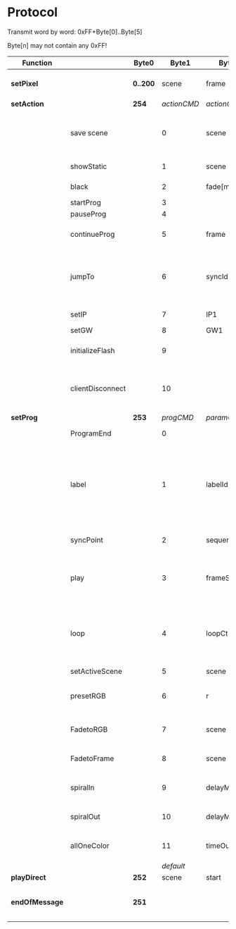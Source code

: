 # Protocol

Transmit word by word:		0xFF+Byte[0]..Byte[5]

Byte[n] may not contain any 0xFF!


|Function||Byte0|Byte1|Byte2|Byte3|Byte4|Byte5|Status|Description|
|---|---|---|---|---|---|---|---|---|---|
|**setPixel**||**0..200**|scene|frame|r|g|b|done|Adds a pixel to a frame in a scene|
|**setAction**||**254**|*actionCMD*|*action0*|*action0*|*action2*|*action3*|||
||save scene||0|scene|||||set scene id to scene currently in memory and save it to flash|
||showStatic||1|scene|frame|timeOutMSB|timeOutLSB|done|timeOut=0: no time out|
||black||2|fade[ms]MSB|fade[ms]LSB|||(done)|fade=0: sofort aus|
||startProg||3|||||done||
||pauseProg||4|||||done||
||continueProg||5|frame||||(done)|frame does not make sense(?)|
||jumpTo||6|syncId||||done|jump to label with syncId immediatelly - if syncId==0 jump to next syncId|
||setIP||7|IP1|IP2|IP3|IP4||0.0.0.0: use DHCP|
||setGW||8|GW1|GW2|GW3|GW4|||
||initializeFlash||9|||||done|initialize(clear) flash completely|
||clientDisconnect||10|||||done|tell poi (server) to disconnect from PC (client)|
|**setProg**||**253**|*progCMD*|*param0*|*param1*|*param2*|*param3*|||
||ProgramEnd||0|||||(done)|End of program|
||label||1|labelId|||||labelCode is *name* of label (labelCode > 0) - syncId for syncImpulse (syncId > 0), syncIds start with 1 |
||syncPoint||2|sequenceId|||||sync points for jumpTo action|
||play||3|frameStart|frameEnd|delayMSB|delay LSB|done|Play frames of active scene, or single frame with timeout|
||loop||4|loopCt MSB|loopCt LSB|loopStart labelCode||(done)|loop starting at label with labelCode - or prev command if labelCode=0 is not allowed|
||setActiveScene||5|scene||||(done)||
||presetRGB||6|r|g|b|||pre-set RGB color for following commands|
||FadetoRGB||7|scene|frame|delayMSB|delay LSB||goto next [scene/frame] - nofade|
||FadetoFrame||8|scene|frame|delayMSB|delay LSB||goto next [scene/frame] - nofade|
||spiralIn||9|delayMSB|delayLSB||||spiral turning in with delay spec before|
||spiralOut||10|delayMSB|delayMSB||||spiral turning out with delay spec before|
||allOneColor||11|timeOutMSB|timeOutMSB||||spiral turning out with delay spec before|
||||*default*||||||do nothing|
|**playDirect**||**252**|scene|start|end|delay |loops|||
|**endOfMessage**||**251**|||||||end of message  - client can disconnect|
